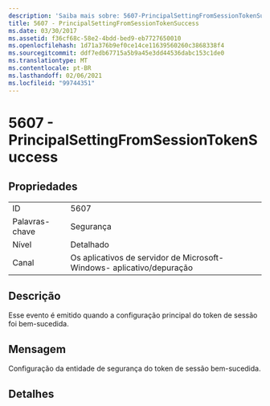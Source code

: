 ```yaml
---
description: 'Saiba mais sobre: 5607-PrincipalSettingFromSessionTokenSuccess'
title: 5607 - PrincipalSettingFromSessionTokenSuccess
ms.date: 03/30/2017
ms.assetid: f36cf68c-58e2-4bdd-bed9-eb7727650010
ms.openlocfilehash: 1d71a376b9ef0ce14ce11639560260c3868338f4
ms.sourcegitcommit: ddf7edb67715a5b9a45e3dd44536dabc153c1de0
ms.translationtype: MT
ms.contentlocale: pt-BR
ms.lasthandoff: 02/06/2021
ms.locfileid: "99744351"
---
```

# <a name="5607---principalsettingfromsessiontokensuccess"></a>5607 - PrincipalSettingFromSessionTokenSuccess

## <a name="properties"></a>Propriedades  
  
|||  
|-|-|  
|ID|5607|  
|Palavras-chave|Segurança|  
|Nível|Detalhado|  
|Canal|Os aplicativos de servidor de Microsoft-Windows- aplicativo/depuração|  
  
## <a name="description"></a>Descrição  

 Esse evento é emitido quando a configuração principal do token de sessão foi bem-sucedida.  
  
## <a name="message"></a>Mensagem  

 Configuração da entidade de segurança do token de sessão bem-sucedida.  
  
## <a name="details"></a>Detalhes
